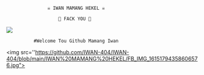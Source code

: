                    ☠️ IWAN MAMANG HEKEL ☠️

                       🖕 FACK YOU 🖕

<img src="https://giffiles.alphacoders.com/120/120248.gif">


              #Welcome Tou Github Mamang Iwan

<img src=''https://github.com/IWAN-404/IWAN-404/blob/main/IWAN%20MAMANG%20HEKEL/FB_IMG_16151794358606576.jpg">
